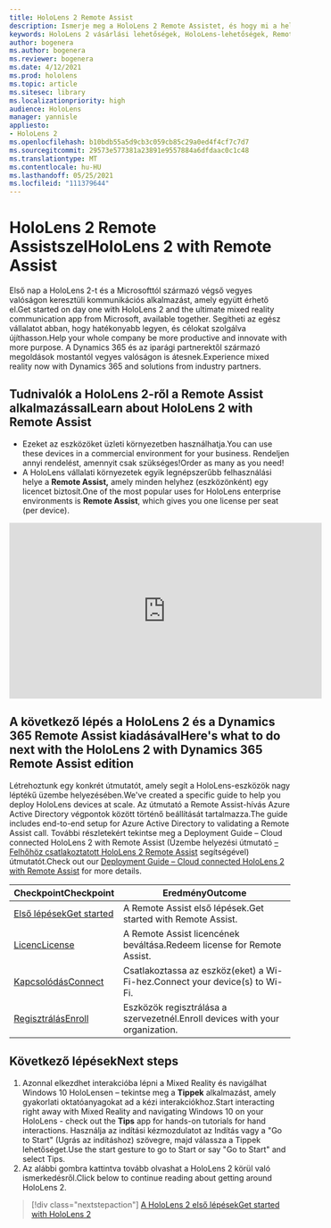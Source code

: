 ```yaml
---
title: HoloLens 2 Remote Assist
description: Ismerje meg a HoloLens 2 Remote Assistet, és hogy mi a helyzet a sajátja leszerzése után.
keywords: HoloLens 2 vásárlási lehetőségek, HoloLens-lehetőségek, Remote Assist
author: bogenera
ms.author: bogenera
ms.reviewer: bogenera
ms.date: 4/12/2021
ms.prod: hololens
ms.topic: article
ms.sitesec: library
ms.localizationpriority: high
audience: HoloLens
manager: yannisle
appliesto:
- HoloLens 2
ms.openlocfilehash: b10bdb55a5d9cb3c059cb85c29a0ed4f4cf7c7d7
ms.sourcegitcommit: 29573e577381a23891e9557884a6dfdaac0c1c48
ms.translationtype: MT
ms.contentlocale: hu-HU
ms.lasthandoff: 05/25/2021
ms.locfileid: "111379644"
---
```

# <a name="hololens-2-with-remote-assist"></a><span data-ttu-id="00db1-104">HoloLens 2 Remote Assistszel</span><span class="sxs-lookup"><span data-stu-id="00db1-104">HoloLens 2 with Remote Assist</span></span>

<span data-ttu-id="00db1-105">Első nap a HoloLens 2-t és a Microsofttól származó végső vegyes valóságon keresztüli kommunikációs alkalmazást, amely együtt érhető el.</span><span class="sxs-lookup"><span data-stu-id="00db1-105">Get started on day one with HoloLens 2 and the ultimate mixed reality communication app from Microsoft, available together.</span></span> <span data-ttu-id="00db1-106">Segítheti az egész vállalatot abban, hogy hatékonyabb legyen, és célokat szolgálva újíthasson.</span><span class="sxs-lookup"><span data-stu-id="00db1-106">Help your whole company be more productive and innovate with more purpose.</span></span> <span data-ttu-id="00db1-107">A Dynamics 365 és az iparági partnerektől származó megoldások mostantól vegyes valóságon is átesnek.</span><span class="sxs-lookup"><span data-stu-id="00db1-107">Experience mixed reality now with Dynamics 365 and solutions from industry partners.</span></span>

## <a name="learn-about-hololens-2-with-remote-assist"></a><span data-ttu-id="00db1-108">Tudnivalók a HoloLens 2-ről a Remote Assist alkalmazással</span><span class="sxs-lookup"><span data-stu-id="00db1-108">Learn about HoloLens 2 with Remote Assist</span></span>
- <span data-ttu-id="00db1-109">Ezeket az eszközöket üzleti környezetben használhatja.</span><span class="sxs-lookup"><span data-stu-id="00db1-109">You can use these devices in a commercial environment for your business.</span></span> <span data-ttu-id="00db1-110">Rendeljen annyi rendelést, amennyit csak szükséges!</span><span class="sxs-lookup"><span data-stu-id="00db1-110">Order as many as you need!</span></span>
- <span data-ttu-id="00db1-111">A HoloLens vállalati környezetek egyik legnépszerűbb felhasználási helye a **Remote Assist,** amely minden helyhez (eszközönként) egy licencet biztosít.</span><span class="sxs-lookup"><span data-stu-id="00db1-111">One of the most popular uses for HoloLens enterprise environments is **Remote Assist**, which gives you one license per seat (per device).</span></span>

<iframe width="560" height="315" src="https://www.youtube.com/embed/d3YT8j0yYl0" frameborder="0" allow="accelerometer; autoplay; clipboard-write; encrypted-media; gyroscope; picture-in-picture" allowfullscreen></iframe>

## <a name="heres-what-to-do-next-with-the-hololens-2-with-dynamics-365-remote-assist-edition"></a><span data-ttu-id="00db1-112">A következő lépés a HoloLens 2 és a Dynamics 365 Remote Assist kiadásával</span><span class="sxs-lookup"><span data-stu-id="00db1-112">Here's what to do next with the HoloLens 2 with Dynamics 365 Remote Assist edition</span></span>

<span data-ttu-id="00db1-113">Létrehoztunk egy konkrét útmutatót, amely segít a HoloLens-eszközök nagy léptékű üzembe helyezésében.</span><span class="sxs-lookup"><span data-stu-id="00db1-113">We've created a specific guide to help you deploy HoloLens devices at scale.</span></span> <span data-ttu-id="00db1-114">Az útmutató a Remote Assist-hívás Azure Active Directory végpontok között történő beállítását tartalmazza.</span><span class="sxs-lookup"><span data-stu-id="00db1-114">The guide includes end-to-end setup for Azure Active Directory to validating a Remote Assist call.</span></span> <span data-ttu-id="00db1-115">További részletekért tekintse meg a Deployment Guide – Cloud connected HoloLens 2 with Remote Assist (Üzembe helyezési útmutató [– Felhőhöz csatlakoztatott HoloLens 2 Remote Assist](hololens2-cloud-connected-overview.md) segítségével) útmutatót.</span><span class="sxs-lookup"><span data-stu-id="00db1-115">Check out our [Deployment Guide – Cloud connected HoloLens 2 with Remote Assist](hololens2-cloud-connected-overview.md) for more details.</span></span>

| <span data-ttu-id="00db1-116">Checkpoint</span><span class="sxs-lookup"><span data-stu-id="00db1-116">Checkpoint</span></span>  | <span data-ttu-id="00db1-117">Eredmény</span><span class="sxs-lookup"><span data-stu-id="00db1-117">Outcome</span></span>                                |
|-------------|----------------------------------------|
| [<span data-ttu-id="00db1-118">Első lépések</span><span class="sxs-lookup"><span data-stu-id="00db1-118">Get started</span></span>](https://docs.microsoft.com/dynamics365/mixed-reality/remote-assist/overview-hololens) | <span data-ttu-id="00db1-119">A Remote Assist első lépések.</span><span class="sxs-lookup"><span data-stu-id="00db1-119">Get started with Remote Assist.</span></span>        |
| [<span data-ttu-id="00db1-120">Licenc</span><span class="sxs-lookup"><span data-stu-id="00db1-120">License</span></span>](https://docs.microsoft.com/dynamics365/mixed-reality/remote-assist/deploy-remote-assist#add-and-assign-licenses)     | <span data-ttu-id="00db1-121">A Remote Assist licencének beváltása.</span><span class="sxs-lookup"><span data-stu-id="00db1-121">Redeem license for Remote Assist.</span></span>      |
| [<span data-ttu-id="00db1-122">Kapcsolódás</span><span class="sxs-lookup"><span data-stu-id="00db1-122">Connect</span></span>](https://docs.microsoft.com/hololens/hololens-network)     | <span data-ttu-id="00db1-123">Csatlakoztassa az eszköz(eket) a Wi-Fi-hez.</span><span class="sxs-lookup"><span data-stu-id="00db1-123">Connect your device(s) to Wi-Fi.</span></span>       |
| [<span data-ttu-id="00db1-124">Regisztrálás</span><span class="sxs-lookup"><span data-stu-id="00db1-124">Enroll</span></span>](https://docs.microsoft.com/hololens/hololens-enroll-mdm)      | <span data-ttu-id="00db1-125">Eszközök regisztrálása a szervezetnél.</span><span class="sxs-lookup"><span data-stu-id="00db1-125">Enroll devices with your organization.</span></span> |

## <a name="next-steps"></a><span data-ttu-id="00db1-126">Következő lépések</span><span class="sxs-lookup"><span data-stu-id="00db1-126">Next steps</span></span>

1. <span data-ttu-id="00db1-127">Azonnal elkezdhet interakcióba lépni a Mixed Reality és navigálhat Windows 10 HoloLensen – tekintse meg a **Tippek** alkalmazást, amely gyakorlati oktatóanyagokat ad a kézi interakciókhoz.</span><span class="sxs-lookup"><span data-stu-id="00db1-127">Start interacting right away with Mixed Reality and navigating Windows 10 on your HoloLens - check out the **Tips** app for hands-on tutorials for hand interactions.</span></span> <span data-ttu-id="00db1-128">Használja az indítási kézmozdulatot az Indítás vagy a "Go to Start" (Ugrás az indításhoz) szövegre, majd válassza a Tippek lehetőséget.</span><span class="sxs-lookup"><span data-stu-id="00db1-128">Use the start gesture to go to Start or say "Go to Start" and select Tips.</span></span>
1. <span data-ttu-id="00db1-129">Az alábbi gombra kattintva tovább olvashat a HoloLens 2 körül való ismerkedésről.</span><span class="sxs-lookup"><span data-stu-id="00db1-129">Click below to continue reading about getting around HoloLens 2.</span></span>

> [!div class="nextstepaction"]
> [<span data-ttu-id="00db1-130">A HoloLens 2 első lépések</span><span class="sxs-lookup"><span data-stu-id="00db1-130">Get started with HoloLens 2</span></span>](hololens2-basic-usage.md)